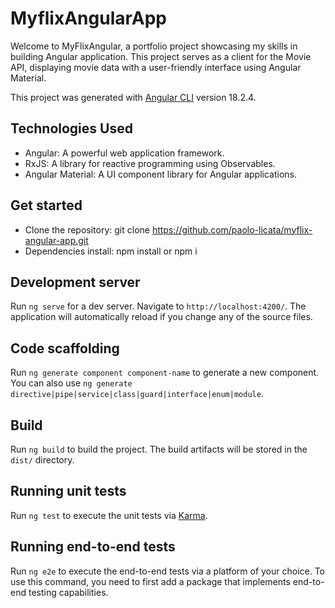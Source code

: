 # MyflixAngularApp

Welcome to MyFlixAngular, a portfolio project showcasing my skills in building Angular application. This project serves as a client for the Movie API, displaying movie data with a user-friendly interface using Angular Material.

This project was generated with [Angular CLI](https://github.com/angular/angular-cli) version 18.2.4.

## Technologies Used

- Angular: A powerful web application framework.
- RxJS: A library for reactive programming using Observables.
- Angular Material: A UI component library for Angular applications.

## Get started

- Clone the repository: git clone https://github.com/paolo-licata/myflix-angular-app.git
- Dependencies install: npm install or npm i

## Development server

Run `ng serve` for a dev server. Navigate to `http://localhost:4200/`. The application will automatically reload if you change any of the source files.

## Code scaffolding

Run `ng generate component component-name` to generate a new component. You can also use `ng generate directive|pipe|service|class|guard|interface|enum|module`.

## Build

Run `ng build` to build the project. The build artifacts will be stored in the `dist/` directory.

## Running unit tests

Run `ng test` to execute the unit tests via [Karma](https://karma-runner.github.io).

## Running end-to-end tests

Run `ng e2e` to execute the end-to-end tests via a platform of your choice. To use this command, you need to first add a package that implements end-to-end testing capabilities.
